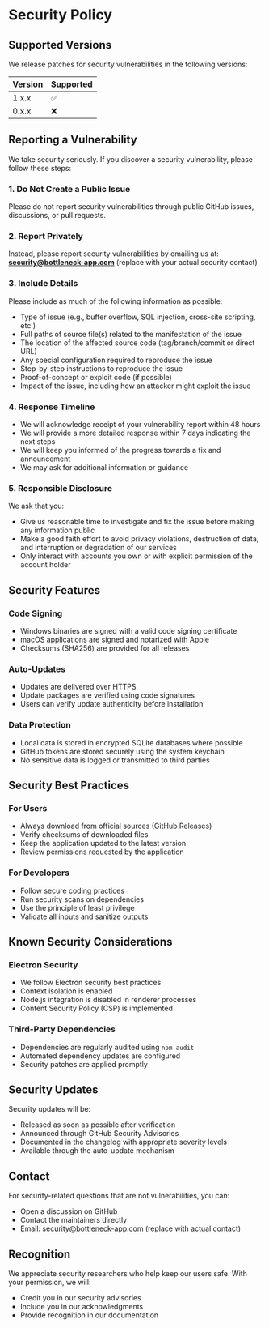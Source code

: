 # Security Policy

## Supported Versions

We release patches for security vulnerabilities in the following versions:

| Version | Supported          |
| ------- | ------------------ |
| 1.x.x   | :white_check_mark: |
| 0.x.x   | :x:                |

## Reporting a Vulnerability

We take security seriously. If you discover a security vulnerability, please follow these steps:

### 1. Do Not Create a Public Issue

Please do not report security vulnerabilities through public GitHub issues, discussions, or pull requests.

### 2. Report Privately

Instead, please report security vulnerabilities by emailing us at:
**security@bottleneck-app.com** (replace with your actual security contact)

### 3. Include Details

Please include as much of the following information as possible:
- Type of issue (e.g., buffer overflow, SQL injection, cross-site scripting, etc.)
- Full paths of source file(s) related to the manifestation of the issue
- The location of the affected source code (tag/branch/commit or direct URL)
- Any special configuration required to reproduce the issue
- Step-by-step instructions to reproduce the issue
- Proof-of-concept or exploit code (if possible)
- Impact of the issue, including how an attacker might exploit the issue

### 4. Response Timeline

- We will acknowledge receipt of your vulnerability report within 48 hours
- We will provide a more detailed response within 7 days indicating the next steps
- We will keep you informed of the progress towards a fix and announcement
- We may ask for additional information or guidance

### 5. Responsible Disclosure

We ask that you:
- Give us reasonable time to investigate and fix the issue before making any information public
- Make a good faith effort to avoid privacy violations, destruction of data, and interruption or degradation of our services
- Only interact with accounts you own or with explicit permission of the account holder

## Security Features

### Code Signing
- Windows binaries are signed with a valid code signing certificate
- macOS applications are signed and notarized with Apple
- Checksums (SHA256) are provided for all releases

### Auto-Updates
- Updates are delivered over HTTPS
- Update packages are verified using code signatures
- Users can verify update authenticity before installation

### Data Protection
- Local data is stored in encrypted SQLite databases where possible
- GitHub tokens are stored securely using the system keychain
- No sensitive data is logged or transmitted to third parties

## Security Best Practices

### For Users
- Always download from official sources (GitHub Releases)
- Verify checksums of downloaded files
- Keep the application updated to the latest version
- Review permissions requested by the application

### For Developers
- Follow secure coding practices
- Run security scans on dependencies
- Use the principle of least privilege
- Validate all inputs and sanitize outputs

## Known Security Considerations

### Electron Security
- We follow Electron security best practices
- Context isolation is enabled
- Node.js integration is disabled in renderer processes
- Content Security Policy (CSP) is implemented

### Third-Party Dependencies
- Dependencies are regularly audited using `npm audit`
- Automated dependency updates are configured
- Security patches are applied promptly

## Security Updates

Security updates will be:
- Released as soon as possible after verification
- Announced through GitHub Security Advisories
- Documented in the changelog with appropriate severity levels
- Available through the auto-update mechanism

## Contact

For security-related questions that are not vulnerabilities, you can:
- Open a discussion on GitHub
- Contact the maintainers directly
- Email: security@bottleneck-app.com (replace with actual contact)

## Recognition

We appreciate security researchers who help keep our users safe. With your permission, we will:
- Credit you in our security advisories
- Include you in our acknowledgments
- Provide recognition in our documentation